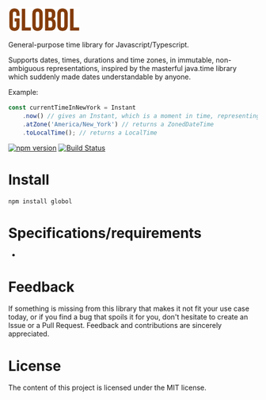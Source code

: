 <img height="50px" src="https://github.com/Artiry/globol/blob/master/logo.png?raw=true">

General-purpose time library for Javascript/Typescript.

Supports dates, times, durations and time zones, in immutable, non-ambiguous representations, inspired by the masterful java.time library which suddenly made dates understandable by anyone.

Example:

```javascript
const currentTimeInNewYork = Instant
    .now() // gives an Instant, which is a moment in time, representing now
    .atZone('America/New_York') // returns a ZonedDateTime
    .toLocalTime(); // returns a LocalTime
```

[![npm version](https://badge.fury.io/js/globol.svg)](https://badge.fury.io/js/globol)
[![Build Status](https://travis-ci.org/Artiry/globol.svg?branch=master)](https://travis-ci.org/github/Artiry/globol)

# Install

```shell
npm install globol
```

# Specifications/requirements
- 

# Feedback

If something is missing from this library that makes it not fit your use case today, or if you find a bug that spoils
it for you, don't hesitate to create an Issue or a Pull Request. Feedback and contributions are sincerely appreciated.


# License

The content of this project is licensed under the MIT license.
